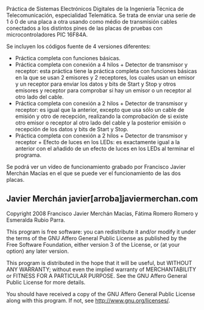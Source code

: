 Práctica de Sistemas Electrónicos Digitales de la Ingeniería Técnica de Telecomunicación, especialidad Telemática.
Se trata de enviar una serie de 1 ó 0 de una placa a otra usando como médio de transmisión cables conectados a los
distintos pines de las placas de pruebas con microcontroladores PIC 16F84A.

Se incluyen los códigos fuente de 4 versiones diferentes:
  - Práctica completa con funciones básicas.
  - Práctica completa con conexión a 4 hilos + Detector de transmisor y receptor: esta práctica
    tiene la práctica completa con funciones básicas en la que se usan 2 emisores y 2 receptores,
    los cuales usan un emisor y un receptor para enviar los datos y bits de Start y Stop y otros
    emisores y receptor para comprobar si hay un emisor o un receptor al otro lado del cable.
  - Práctica completa con conexión a 2 hilos + Detector de transmisor y receptor: es igual que la
    anterior, excepto que usa sólo un cable de emisión y otro de recepción, realizando la comprobación
    de si existe otro emisor o receptor al otro lado del cable y la posterior emisión o recepción de
    los datos y bits de Start y Stop.
  - Práctica completa con conexión a 2 hilos + Detector de transmisor y receptor + Efecto de luces
    en los LEDs: es exactamente igual a la anterior con el añadido de un efecto de luces en los
    LEDs al terminar el programa.
    
Se podrá ver un vídeo de funcionamiento grabado por Francisco Javier Merchán Macías en el que se
puede ver el funcionamiento de las dos placas.

Javier Merchán
javier[arroba]javiermerchan.com
---
Copyright 2008 Francisco Javier Merchán Macías, Fátima Romero Romero y Esmeralda Rubio Parra.

This program is free software: you can redistribute it and/or modify
it under the terms of the GNU Affero General Public License as published
by the Free Software Foundation, either version 3 of the License, or
(at your option) any later version.

This program is distributed in the hope that it will be useful,
but WITHOUT ANY WARRANTY; without even the implied warranty of
MERCHANTABILITY or FITNESS FOR A PARTICULAR PURPOSE.  See the
GNU Affero General Public License for more details.

You should have received a copy of the GNU Affero General Public License
along with this program.  If not, see <http://www.gnu.org/licenses/>.
